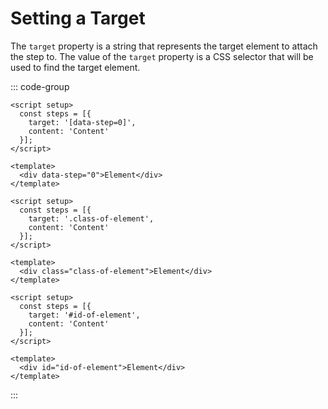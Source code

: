 # Setting a Target
The `target` property is a string that represents the target element to attach the step to. The value of the `target` property is a CSS selector that will be used to find the target element.

::: code-group
```vue [Data as Target]
<script setup>
  const steps = [{
    target: '[data-step=0]',
    content: 'Content'
  }];
</script>

<template>
  <div data-step="0">Element</div>
</template>
```
```vue [Class as Target]
<script setup>
  const steps = [{
    target: '.class-of-element',
    content: 'Content'
  }];
</script>

<template>
  <div class="class-of-element">Element</div>
</template>
```
```vue [ID as Target]
<script setup>
  const steps = [{
    target: '#id-of-element',
    content: 'Content'
  }];
</script>

<template>
  <div id="id-of-element">Element</div>
</template>
```
:::
